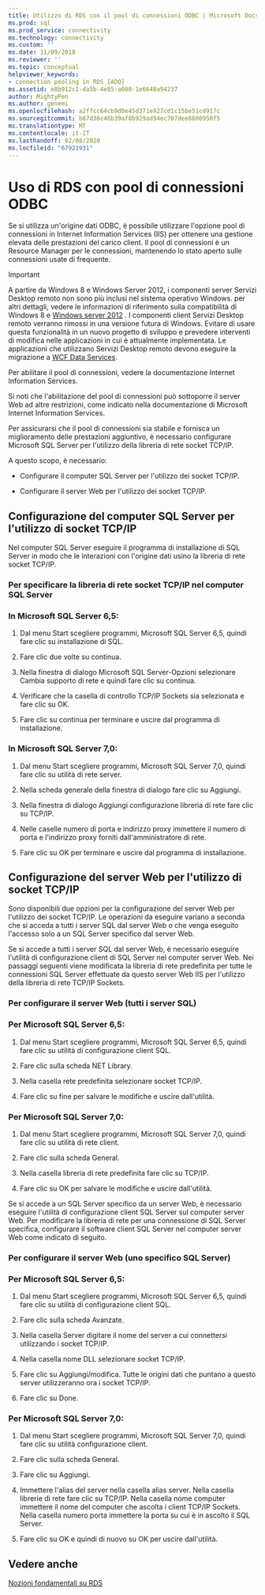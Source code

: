 ```yaml
---
title: Utilizzo di RDS con il pool di connessioni ODBC | Microsoft Docs
ms.prod: sql
ms.prod_service: connectivity
ms.technology: connectivity
ms.custom: ''
ms.date: 11/09/2018
ms.reviewer: ''
ms.topic: conceptual
helpviewer_keywords:
- connection pooling in RDS [ADO]
ms.assetid: e8b912c1-da5b-4e85-a000-1e6648a94237
author: MightyPen
ms.author: genemi
ms.openlocfilehash: a2ffcc64cb9d0e45d371e927cd1c15be51cd917c
ms.sourcegitcommit: b87d36c46b39af8b929ad94ec707dee8800950f5
ms.translationtype: MT
ms.contentlocale: it-IT
ms.lasthandoff: 02/08/2020
ms.locfileid: "67921931"
---
```

# <a name="using-rds-with-odbc-connection-pooling"></a>Uso di RDS con pool di connessioni ODBC
Se si utilizza un'origine dati ODBC, è possibile utilizzare l'opzione pool di connessioni in Internet Information Services (IIS) per ottenere una gestione elevata delle prestazioni del carico client. Il pool di connessioni è un Resource Manager per le connessioni, mantenendo lo stato aperto sulle connessioni usate di frequente.  
  
> [!IMPORTANT]
>  A partire da Windows 8 e Windows Server 2012, i componenti server Servizi Desktop remoto non sono più inclusi nel sistema operativo Windows. per altri dettagli, vedere le informazioni di riferimento sulla compatibilità di Windows 8 e [Windows server 2012](https://www.microsoft.com/download/details.aspx?id=27416) . I componenti client Servizi Desktop remoto verranno rimossi in una versione futura di Windows. Evitare di usare questa funzionalità in un nuovo progetto di sviluppo e prevedere interventi di modifica nelle applicazioni in cui è attualmente implementata. Le applicazioni che utilizzano Servizi Desktop remoto devono eseguire la migrazione a [WCF Data Services](https://go.microsoft.com/fwlink/?LinkId=199565).  
  
 Per abilitare il pool di connessioni, vedere la documentazione Internet Information Services.  
  
 Si noti che l'abilitazione del pool di connessioni può sottoporre il server Web ad altre restrizioni, come indicato nella documentazione di Microsoft Internet Information Services.  
  
 Per assicurarsi che il pool di connessioni sia stabile e fornisca un miglioramento delle prestazioni aggiuntivo, è necessario configurare Microsoft SQL Server per l'utilizzo della libreria di rete socket TCP/IP.  
  
 A questo scopo, è necessario:  
  
-   Configurare il computer SQL Server per l'utilizzo dei socket TCP/IP.  
  
-   Configurare il server Web per l'utilizzo dei socket TCP/IP.  
  
## <a name="configuring-the-sql-server-computer-to-use-tcpip-sockets"></a>Configurazione del computer SQL Server per l'utilizzo di socket TCP/IP  
 Nel computer SQL Server eseguire il programma di installazione di SQL Server in modo che le interazioni con l'origine dati usino la libreria di rete socket TCP/IP.  
  
### <a name="to-specify-the-tcpip-socket-network-library-on-the-sql-server-computer"></a>Per specificare la libreria di rete socket TCP/IP nel computer SQL Server  
  
### <a name="in-microsoft-sql-server-65"></a>In Microsoft SQL Server 6,5:  
  
1.  Dal menu Start scegliere programmi, Microsoft SQL Server 6,5, quindi fare clic su installazione di SQL.  
  
2.  Fare clic due volte su continua.  
  
3.  Nella finestra di dialogo Microsoft SQL Server-Opzioni selezionare Cambia supporto di rete e quindi fare clic su continua.  
  
4.  Verificare che la casella di controllo TCP/IP Sockets sia selezionata e fare clic su OK.  
  
5.  Fare clic su continua per terminare e uscire dal programma di installazione.  
  
### <a name="in-microsoft-sql-server-70"></a>In Microsoft SQL Server 7,0:  
  
1.  Dal menu Start scegliere programmi, Microsoft SQL Server 7,0, quindi fare clic su utilità di rete server.  
  
2.  Nella scheda generale della finestra di dialogo fare clic su Aggiungi.  
  
3.  Nella finestra di dialogo Aggiungi configurazione libreria di rete fare clic su TCP/IP.  
  
4.  Nelle caselle numero di porta e indirizzo proxy immettere il numero di porta e l'indirizzo proxy forniti dall'amministratore di rete.  
  
5.  Fare clic su OK per terminare e uscire dal programma di installazione.  
  
## <a name="configuring-the-web-server-to-use-tcpip-sockets"></a>Configurazione del server Web per l'utilizzo di socket TCP/IP  
 Sono disponibili due opzioni per la configurazione del server Web per l'utilizzo dei socket TCP/IP. Le operazioni da eseguire variano a seconda che si acceda a tutti i server SQL dal server Web o che venga eseguito l'accesso solo a un SQL Server specifico dal server Web.  
  
 Se si accede a tutti i server SQL dal server Web, è necessario eseguire l'utilità di configurazione client di SQL Server nel computer server Web. Nei passaggi seguenti viene modificata la libreria di rete predefinita per tutte le connessioni SQL Server effettuate da questo server Web IIS per l'utilizzo della libreria di rete TCP/IP Sockets.  
  
### <a name="to-configure-the-web-server-all-sql-servers"></a>Per configurare il server Web (tutti i server SQL)  
  
### <a name="for-microsoft-sql-server-65"></a>Per Microsoft SQL Server 6,5:  
  
1.  Dal menu Start scegliere programmi, Microsoft SQL Server 6,5, quindi fare clic su utilità di configurazione client SQL.  
  
2.  Fare clic sulla scheda NET Library.  
  
3.  Nella casella rete predefinita selezionare socket TCP/IP.  
  
4.  Fare clic su fine per salvare le modifiche e uscire dall'utilità.  
  
### <a name="for-microsoft-sql-server-70"></a>Per Microsoft SQL Server 7,0:  
  
1.  Dal menu Start scegliere programmi, Microsoft SQL Server 7,0, quindi fare clic su utilità di rete client.  
  
2.  Fare clic sulla scheda General.  
  
3.  Nella casella libreria di rete predefinita fare clic su TCP/IP.  
  
4.  Fare clic su OK per salvare le modifiche e uscire dall'utilità.  
  
 Se si accede a un SQL Server specifico da un server Web, è necessario eseguire l'utilità di configurazione client SQL Server sul computer server Web. Per modificare la libreria di rete per una connessione di SQL Server specifica, configurare il software client SQL Server nel computer server Web come indicato di seguito.  
  
### <a name="to-configure-the-web-server-a-specific-sql-server"></a>Per configurare il server Web (uno specifico SQL Server)  
  
### <a name="for-microsoft-sql-server-65"></a>Per Microsoft SQL Server 6,5:  
  
1.  Dal menu Start scegliere programmi, Microsoft SQL Server 6,5, quindi fare clic su utilità di configurazione client SQL.  
  
2.  Fare clic sulla scheda Avanzate.  
  
3.  Nella casella Server digitare il nome del server a cui connettersi utilizzando i socket TCP/IP.  
  
4.  Nella casella nome DLL selezionare socket TCP/IP.  
  
5.  Fare clic su Aggiungi/modifica. Tutte le origini dati che puntano a questo server utilizzeranno ora i socket TCP/IP.  
  
6.  Fare clic su Done.  
  
### <a name="for-microsoft-sql-server-70"></a>Per Microsoft SQL Server 7,0:  
  
1.  Dal menu Start scegliere programmi, Microsoft SQL Server 7,0, quindi fare clic su utilità configurazione client.  
  
2.  Fare clic sulla scheda General.  
  
3.  Fare clic su Aggiungi.  
  
4.  Immettere l'alias del server nella casella alias server. Nella casella librerie di rete fare clic su TCP/IP. Nella casella nome computer immettere il nome del computer che ascolta i client TCP/IP Sockets. Nella casella numero porta immettere la porta su cui è in ascolto il SQL Server.  
  
5.  Fare clic su OK e quindi di nuovo su OK per uscire dall'utilità.  
  
## <a name="see-also"></a>Vedere anche  
 [Nozioni fondamentali su RDS](../../../ado/guide/remote-data-service/rds-fundamentals.md)























